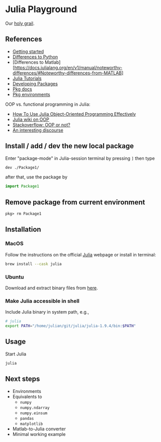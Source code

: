 # Julia Playground

Our [holy grail](https://cheatsheets.quantecon.org).

## References

- [Getting started](https://docs.julialang.org/en/v1/manual/getting-started/)
- [Differences to Python](https://docs.julialang.org/en/v1/manual/noteworthy-differences/#Noteworthy-differences-from-Python)
- [Differences to Matlab][https://docs.julialang.org/en/v1/manual/noteworthy-differences/#Noteworthy-differences-from-MATLAB]
- [Julia Tutorials](https://julialang.org/learning/tutorials/)
- [Developing Packages](https://julialang.org/contribute/developing_package/)
- [Pkg docs](https://pkgdocs.julialang.org/v1/managing-packages/#Adding-unregistered-packages)
- [Pkg environments](https://pkgdocs.julialang.org/v1/environments/)

OOP vs. functional programming in Julia:

- [How To Use Julia Object-Oriented Programming Effectively](https://marketsplash.com/tutorials/julia/julia-object-oriented-programming/)
- [Julia wiki on OOP](https://www.juliawiki.com/wiki/Object_oriented_programming)
- [Stackoverflow: OOP or not?](https://stackoverflow.com/questions/33755737/julia-oop-or-not)
- [An interesting discourse](https://discourse.julialang.org/t/is-julias-way-of-oop-superior-to-c-python-why-julia-doesnt-use-class-based-oop/52058)

## Install / add / dev the new local package

Enter "package-mode" in Julia-session terminal by pressing `]` then type

```bash
dev ./Package1/
```

after that, use the package by

```julia
import Package1
```

## Remove package from current environment

```
pkg> rm Package1
```

## Installation

### MacOS

Follow the instructions on the official [Julia](https://julialang.org/downloads/platform/) webpage or install in terminal:

```bash
brew install --cask julia
```

### Ubuntu

Download and extract binary files from [here](https://julialang.org/downloads/platform/#linux_and_freebsd).

### Make Julia accessible in shell

Include Julia binary in system path, e.g.,

```zsh
# julia
export PATH="/home/julian/git/julia/julia-1.9.4/bin:$PATH"
```

## Usage

Start Julia

```zsh
julia
```


## Next steps

- Environments
- Equivalents to
  - `numpy`
  - `numpy.ndarray`
  - `numpy.einsum`
  - `pandas`
  - `matplotlib`
- Matlab-to-Julia converter
- Minimal working example
